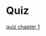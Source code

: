 # Quiz
[quiz chapter 1](https://take.quiz-maker.com/QU52VZDH4 ':include :type=iframe width=100 height=400px')